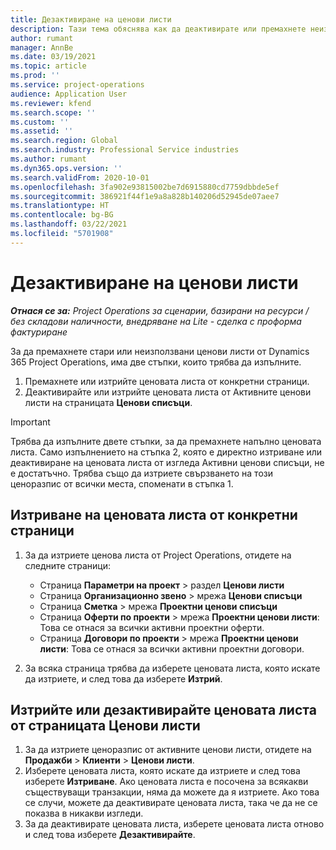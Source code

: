 ```yaml
---
title: Дезактивиране на ценови листи
description: Тази тема обяснява как да деактивирате или премахнете неизползвани или стари ценови листи.
author: rumant
manager: AnnBe
ms.date: 03/19/2021
ms.topic: article
ms.prod: ''
ms.service: project-operations
audience: Application User
ms.reviewer: kfend
ms.search.scope: ''
ms.custom: ''
ms.assetid: ''
ms.search.region: Global
ms.search.industry: Professional Service industries
ms.author: rumant
ms.dyn365.ops.version: ''
ms.search.validFrom: 2020-10-01
ms.openlocfilehash: 3fa902e93815002be7d6915880cd7759dbbde5ef
ms.sourcegitcommit: 386921f44f1e9a8a828b140206d52945de07aee7
ms.translationtype: HT
ms.contentlocale: bg-BG
ms.lasthandoff: 03/22/2021
ms.locfileid: "5701908"
---
```

# <a name="deactivate-price-lists"></a>Дезактивиране на ценови листи 

_**Отнася се за:** Project Operations за сценарии, базирани на ресурси / без складови наличности, внедряване на Lite - сделка с проформа фактуриране_

За да премахнете стари или неизползвани ценови листи от Dynamics 365 Project Operations, има две стъпки, които трябва да изпълните. 

1. Премахнете или изтрийте ценовата листа от конкретни страници.
2. Деактивирайте или изтрийте ценовата листа от Активните ценови листи на страницата **Ценови списъци**.

>[!IMPORTANT]
> Трябва да изпълните двете стъпки, за да премахнете напълно ценовата листа. Само изпълнението на стъпка 2, която е директно изтриване или деактивиране на ценовата листа от изгледа Активни ценови списъци, не е достатъчно. Трябва също да изтриете свързването на този ценоразпис от всички места, споменати в стъпка 1.

## <a name="delete-the-price-list-from-specific-pages"></a>Изтриване на ценовата листа от конкретни страници
1. За да изтриете ценова листа от Project Operations, отидете на следните страници:  

      - Страница **Параметри на проект** > раздел **Ценови листи**
      - Страница **Организационно звено** > мрежа **Ценови списъци**
      - Страница **Сметка** > мрежа **Проектни ценови списъци**
      - Страница **Оферти по проекти** > мрежа **Проектни ценови листи**: Това се отнася за всички активни проектни оферти.
      - Страница **Договори по проекти** > мрежа **Проектни ценови листи**: Това се отнася за всички активни проектни договори.

 2. За всяка страница трябва да изберете ценовата листа, която искате да изтриете, и след това да изберете **Изтрий**. 
 
## <a name="delete-or-deactivate-the-price-list-from-the-price-lists-page"></a>Изтрийте или дезактивирайте ценовата листа от страницата Ценови листи
 
1. За да изтриете ценоразпис от активните ценови листи, отидете на **Продажби** > **Клиенти** > **Ценови листи**. 
2. Изберете ценовата листа, която искате да изтриете и след това изберете **Изтриване**. Ако ценовата листа е посочена за всякакви съществуващи транзакции, няма да можете да я изтриете. Ако това се случи, можете да деактивирате ценовата листа, така че да не се показва в никакви изгледи. 
3. За да деактивирате ценовата листа, изберете ценовата листа отново и след това изберете **Дезактивирайте**.   
